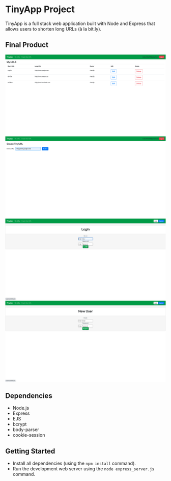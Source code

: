 # TinyApp Project

TinyApp is a full stack web application built with Node and Express that allows users to shorten long URLs (à la bit.ly).

## Final Product

!["URLS Homepage"](https://github.com/markjwhite/tinyapp/blob/main/docs/urls-page.png?raw=true)
!["Create tinyURL Page"](https://github.com/markjwhite/tinyapp/blob/main/docs/create-page.png?raw=true)
!["Login Page"](https://github.com/markjwhite/tinyapp/blob/main/docs/login-page.png?raw=true)
!["Register Page"](https://github.com/markjwhite/tinyapp/blob/main/docs/register-page.png?raw=true)


## Dependencies

- Node.js
- Express
- EJS
- bcrypt
- body-parser
- cookie-session

## Getting Started

- Install all dependencies (using the `npm install` command).
- Run the development web server using the `node express_server.js` command.